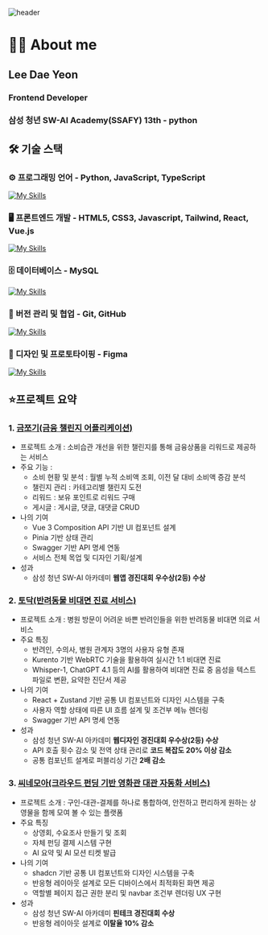 ![header](https://capsule-render.vercel.app/api?type=waving&color=53d0d9&,add8e6&height=200&section=header&text=Welcome%20to%20Daeyeon's%20GitHub%20&fontSize=40&fontColor=ffffff&fontAlign=40&fontAlignY=40)
# 💁🏻 About me
## Lee Dae Yeon
### Frontend Developer
### 삼성 청년 SW-AI Academy(SSAFY) 13th - python

## 🛠️ 기술 스택
### ⚙️ 프로그래밍 언어 - Python, JavaScript, TypeScript
[![My Skills](https://skillicons.dev/icons?i=python,js,ts)](https://skillicons.dev)

### 🖥️ 프론트엔드 개발 - HTML5, CSS3, Javascript, Tailwind, React, Vue.js
[![My Skills](https://skillicons.dev/icons?i=react,vue,tailwind,html,css,js)](https://skillicons.dev)

### 🗄️ 데이터베이스 - MySQL
[![My Skills](https://skillicons.dev/icons?i=mysql)](https://skillicons.dev)

### 🤝 버전 관리 및 협업 - Git, GitHub
[![My Skills](https://skillicons.dev/icons?i=git,github)](https://skillicons.dev)

### 🎨 디자인 및 프로토타이핑 - Figma
[![My Skills](https://skillicons.dev/icons?i=figma)](https://skillicons.dev)

## ⭐프로젝트 요약
### 1. [금쪼기(금융 챌린지 어플리케이션)](https://github.com/daeyeon-lee/geumjjoki)
   - 프로젝트 소개 : 소비습관 개선을 위한 챌린지를 통해 금융상품을 리워드로 제공하는 서비스
   - 주요 기능 :
      - 소비 현황 및 분석 : 월별 누적 소비액 조회, 이전 달 대비 소비액 증감 분석 
      - 챌린지 관리 : 카테고리별 챌린지 도전
      - 리워드 : 보유 포인트로 리워드 구매
      - 게시글 : 게시글, 댓글, 대댓글 CRUD
   - 나의 기여
     - Vue 3 Composition API 기반 UI 컴포넌트 설계
     - Pinia 기반 상태 관리
     - Swagger 기반 API 명세 연동 
     - 서비스 전체 목업 및 디자인 기획/설계
   - 성과
      - 삼성 청년 SW-AI 아카데미 **웹앱 경진대회 우수상(2등) 수상**
### 2. [토닥(반려동물 비대면 진료 서비스)](https://github.com/daeyeon-lee/todak)
  - 프로젝트 소개 : 병원 방문이 어려운 바쁜 반려인들을 위한 반려동물 비대면 의료 서비스
  - 주요 특징
    - 반려인, 수의사, 병원 관계자 3명의 사용자 유형 존재
    - Kurento 기반 WebRTC 기술을 활용하여 실시간 1:1 비대면 진료
    - Whisper-1, ChatGPT 4.1 등의 AI를 활용하여 비대면 진료 중 음성을 텍스트 파일로 변환, 요약한 진단서 제공
  - 나의 기여
     - React + Zustand 기반 공통 UI 컴포넌트와 디자인 시스템을 구축
     - 사용자 역할 상태에 따른 UI 흐름 설계 및 조건부 메뉴 렌더링
     - Swagger 기반 API 명세 연동
  - 성과
    - 삼성 청년 SW-AI 아카데미 **웹디자인 경진대회 우수상(2등) 수상**
    - API 호출 횟수 감소 및 전역 상태 관리로 **코드 복잡도 20% 이상 감소**
    - 공통 컴포넌트 설계로 퍼블리싱 기간 **2배 감소**
  ### 3. [씨네모아(크라우드 펀딩 기반 영화관 대관 자동화 서비스)](https://github.com/daeyeon-lee/Cinemoa)
  - 프로젝트 소개 : 구인-대관-결제를 하나로 통합하여, 안전하고 편리하게 원하는 상영물을 함께 모여 볼 수 있는 플랫폼
  - 주요 특징
    - 상영회, 수요조사 만들기 및 조회
    - 자체 펀딩 결제 시스템 구현
    - AI 요약 및 AI 모션 티켓 발급
  - 나의 기여
     - shadcn 기반 공통 UI 컴포넌트와 디자인 시스템을 구축
     - 반응형 레이아웃 설계로 모든 디바이스에서 최적화된 화면 제공
     - 역할별 페이지 접근 권한 분리 및 navbar 조건부 렌더링 UX 구현
  - 성과
    - 삼성 청년 SW-AI 아카데미 **핀테크 경진대회 수상**
    - 반응형 레이아웃 설계로 **이탈율 10% 감소**
       
  
